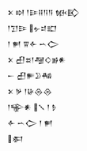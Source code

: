 <div class='block'>
<div class='line'>𒉽 𒊭 𒁹𒄿𒍝𒀀𒀀 𒁮𒃼</div>
<div class='line'>𒁹𒋛𒄿 𒉡𒄑𒊬</div>
<div class='line'>𒁹 𒂍 𒐊𒅆 𒌀𒀖</div>
<div class='line'>𒉽 𒌷𒊺𒁹𒆷𒄭𒂊𒀭</div>
<div class='line'>𒀸 𒌷𒊓𒊒𒄀</div>
<div class='line'>𒉽 𒃻 𒁹𒄩𒁲𒁲</div>
<div class='line'>𒁹𒊍𒀭 𒑳 𒁹 𒊩</div>
<div class='line'>𒅆 𒌀𒀖 𒁹 𒂍</div>
<div class='line'>𒀳</div>
</div>